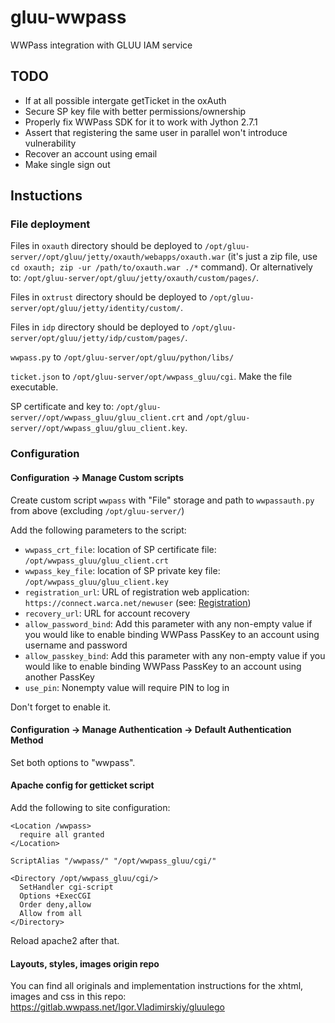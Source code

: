 # gluu-wwpass

WWPass integration with GLUU IAM service

## TODO
 - If at all possible intergate getTicket in the oxAuth
 - Secure SP key file with better permissions/ownership
 - Properly fix WWPass SDK for it to work with Jython 2.7.1
 - Assert that registering the same user in parallel won't introduce vulnerability
 - Recover an account using email
 - Make single sign out

## Instuctions

### File deployment
Files in `oxauth` directory should be deployed to `/opt/gluu-server//opt/gluu/jetty/oxauth/webapps/oxauth.war` (it's just a zip file, use `cd oxauth; zip -ur /path/to/oxauth.war ./*` command). Or alternatively to: `/opt/gluu-server/opt/gluu/jetty/oxauth/custom/pages/`.

Files in `oxtrust` directory should be deployed to `/opt/gluu-server/opt/gluu/jetty/identity/custom/`.

Files in `idp` directory should be deployed to `/opt/gluu-server/opt/gluu/jetty/idp/custom/pages/`.

`wwpass.py` to `/opt/gluu-server/opt/gluu/python/libs/`

`ticket.json` to `/opt/gluu-server/opt/wwpass_gluu/cgi`. Make the file executable.

SP certificate and key to: `/opt/gluu-server//opt/wwpass_gluu/gluu_client.crt` and `/opt/gluu-server//opt/wwpass_gluu/gluu_client.key`.

### Configuration

#### Configuration -> Manage Custom scripts

Create custom script `wwpass` with "File" storage and path to `wwpassauth.py` from above (excluding `/opt/gluu-server/`)

Add the following parameters to the script:
 - `wwpass_crt_file`: location of SP certificate file: `/opt/wwpass_gluu/gluu_client.crt`
 - `wwpass_key_file`: location of SP private key file: `/opt/wwpass_gluu/gluu_client.key`
 - `registration_url`: URL of registration web application: `https://connect.warca.net/newuser` (see: [Registration](registration//README.md))
 - `recovery_url`: URL for account recovery
 - `allow_password_bind`: Add this parameter with any non-empty value if you would like to enable binding WWPass PassKey to an account using username and password
 - `allow_passkey_bind`: Add this parameter with any non-empty value if you would like to enable binding WWPass PassKey to an account using another PassKey
  - `use_pin`: Nonempty value will require PIN to log in

Don't forget to enable it.

#### Configuration -> Manage Authentication -> Default Authentication Method

Set both options to "wwpass".

#### Apache config for getticket script

Add the following to site configuration:
```
<Location /wwpass>
  require all granted
</Location>

ScriptAlias "/wwpass/" "/opt/wwpass_gluu/cgi/"

<Directory /opt/wwpass_gluu/cgi/>
  SetHandler cgi-script
  Options +ExecCGI
  Order deny,allow
  Allow from all
</Directory>
```

Reload apache2 after that.

#### Layouts, styles, images origin repo
You can find all originals and implementation instructions for the xhtml, images and css in this repo:
https://gitlab.wwpass.net/Igor.Vladimirskiy/gluulego